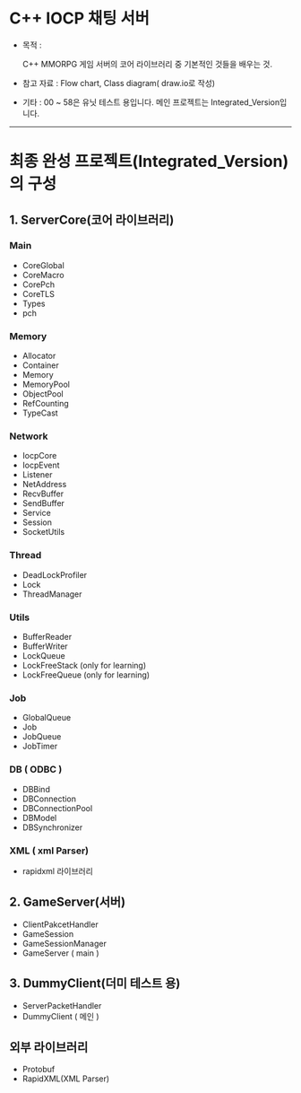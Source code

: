 # C++ IOCP 채팅 서버


- 목적 :

  C++ MMORPG 게임 서버의 코어 라이브러리 중 기본적인 것들을 배우는 것.


- 참고 자료 :  Flow chart, Class diagram( draw.io로 작성)

- 기타 :  00 ~ 58은 유닛 테스트 용입니다. 
            메인 프로젝트는 Integrated_Version입니다.

------

# 최종 완성 프로젝트(Integrated_Version)의 구성



## 1. ServerCore(코어 라이브러리)

### Main

- CoreGlobal
- CoreMacro
- CorePch
- CoreTLS
- Types
- pch

### Memory

- Allocator
- Container
- Memory
- MemoryPool
- ObjectPool
- RefCounting
- TypeCast



### Network

- IocpCore
- IocpEvent
- Listener
- NetAddress
- RecvBuffer
- SendBuffer
- Service
- Session
- SocketUtils

### Thread

- DeadLockProfiler
- Lock
- ThreadManager

### Utils

- BufferReader
- BufferWriter
- LockQueue
- LockFreeStack   (only for learning)
- LockFreeQueue   (only for learning)

### Job

- GlobalQueue
- Job
- JobQueue
- JobTimer

### DB ( ODBC )

- DBBind
- DBConnection
- DBConnectionPool
- DBModel
- DBSynchronizer 

### XML ( xml Parser)

- rapidxml 라이브러리



## 2. GameServer(서버)

- ClientPakcetHandler
- GameSession
- GameSessionManager
- GameServer ( main )

## 3. DummyClient(더미 테스트 용)

- ServerPacketHandler
- DummyClient ( 메인 )

## 외부 라이브러리

- Protobuf
- RapidXML(XML Parser)